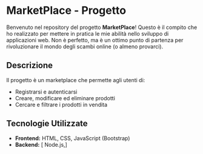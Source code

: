 # MarketPlace - Progetto 

Benvenuto nel repository del progetto **MarketPlace**! Questo è il compito che ho realizzato per mettere in pratica le mie abilità nello sviluppo di applicazioni web. Non è perfetto, ma è un ottimo punto di partenza per rivoluzionare il mondo degli scambi online (o almeno provarci).

## Descrizione

Il progetto è un marketplace che permette agli utenti di:
- Registrarsi e autenticarsi
- Creare, modificare ed eliminare prodotti
- Cercare e filtrare i prodotti in vendita


## Tecnologie Utilizzate

- **Frontend:** HTML, CSS, JavaScript (Bootstrap)
- **Backend:** [ Node.js,]




